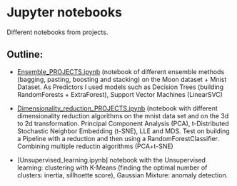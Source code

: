 # Jupyter notebooks
Different notebooks from projects.


## Outline:
- [Ensemble_PROJECTS.ipynb](https://github.com/andrey-09/notebooks/blob/55eb2a6fb2307af322e946fdf95de6a541e20c92/Ensemble_PROJECTS.ipynb) (notebook of different ensemble methods (bagging, pasting, boosting and stacking) on the Moon dataset + Mnist Dataset. As Predictors I used models such as Decision Trees (building RandomForests + ExtraForest), Support Vector Machines (LinearSVC) 

- [Dimensionality_reduction_PROJECTS.ipynb](https://github.com/andrey-09/notebooks/blob/9fa26199eb196503d9b051952e892f1eca59fd16/Dimensionality_reduction_PROJECTS.ipynb) (notebook with different dimensionality reduction algorithms on the mnist data set and on the 3d to 2d transformation. Principal Component Analysis (PCA), t-Distributed Stochastic Neighbor Embedding (t-SNE), LLE and MDS. Test on building a Pipeline with a reduction and then using a RandomForestClassifier. Combining multiple reductin algorithms (PCA+t-SNE)

- [Unsupervised_learning.ipynb] notebook with the Unsupervised learning: clustering with K-Means (finding the optimal number of clusters: inertia, sillhoette score), Gaussian Mixture: anomaly detection. 
